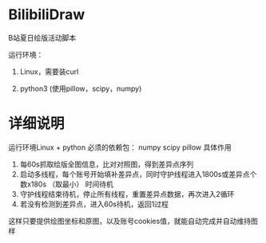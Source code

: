 # BilibiliDraw
B站夏日绘版活动脚本

运行环境：

1. Linux，需要装curl

1. python3 (使用pillow，scipy，numpy)

# 详细说明

运行环境Linux + python
必须的依赖包： numpy scipy pillow
具体作用
1. 每60s抓取绘版全图信息，比对对照图，得到差异点序列
2. 启动多线程，每个账号开始填补差异点，同时守护线程进入1800s或差异点个数x180s （取最小） 时间待机
3. 守护线程结束待机，停止所有线程，重置差异点数据，再次进入2循环
4. 若没有检测到差异点，进入60s待机，返回1过程

这样只要提供绘图坐标和原图，以及账号cookies值，就能自动完成并自动维持图样
